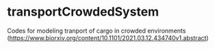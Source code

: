 # transportCrowdedSystem
Codes for modeling tranport of cargo in crowded environments (https://www.biorxiv.org/content/10.1101/2021.03.12.434740v1.abstract)
